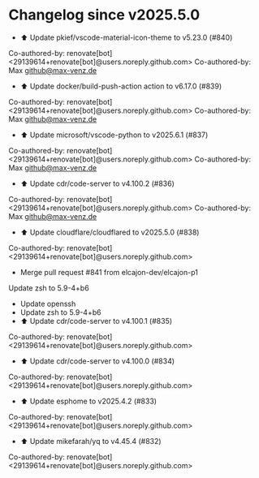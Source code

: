 # Changelog since v2025.5.0
- ⬆️ Update pkief/vscode-material-icon-theme to v5.23.0 (#840)

Co-authored-by: renovate[bot] <29139614+renovate[bot]@users.noreply.github.com>
Co-authored-by: Max <github@max-venz.de> 
- ⬆️ Update docker/build-push-action action to v6.17.0 (#839)

Co-authored-by: renovate[bot] <29139614+renovate[bot]@users.noreply.github.com>
Co-authored-by: Max <github@max-venz.de> 
- ⬆️ Update microsoft/vscode-python to v2025.6.1 (#837)

Co-authored-by: renovate[bot] <29139614+renovate[bot]@users.noreply.github.com>
Co-authored-by: Max <github@max-venz.de> 
- ⬆️ Update cdr/code-server to v4.100.2 (#836)

Co-authored-by: renovate[bot] <29139614+renovate[bot]@users.noreply.github.com>
Co-authored-by: Max <github@max-venz.de> 
- ⬆️ Update cloudflare/cloudflared to v2025.5.0 (#838)

Co-authored-by: renovate[bot] <29139614+renovate[bot]@users.noreply.github.com> 
- Merge pull request #841 from elcajon-dev/elcajon-p1

Update zsh to 5.9-4+b6 
- Update openssh 
- Update zsh to 5.9-4+b6 
- ⬆️ Update cdr/code-server to v4.100.1 (#835)

Co-authored-by: renovate[bot] <29139614+renovate[bot]@users.noreply.github.com> 
- ⬆️ Update cdr/code-server to v4.100.0 (#834)

Co-authored-by: renovate[bot] <29139614+renovate[bot]@users.noreply.github.com> 
- ⬆️ Update esphome to v2025.4.2 (#833)

Co-authored-by: renovate[bot] <29139614+renovate[bot]@users.noreply.github.com> 
- ⬆️ Update mikefarah/yq to v4.45.4 (#832)

Co-authored-by: renovate[bot] <29139614+renovate[bot]@users.noreply.github.com> 
